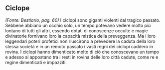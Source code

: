 ## **Ciclope**

_(Fonte: Bestiario, pag. 60)_ I ciclopi sono giganti violenti dal tragico
passato. Sebbene abbiano un occhio solo, un tempo potevano vedere molto più
lontano di tutti gli altri, essendo dotati di conoscenze occulte e magie
divinatorie fornivano loro la capacità mistica della preveggenza. Ma i loro
leggendari poteri profetici non riuscirono a prevedere la caduta della loro
stessa società e in un remoto passato í vasti regni dei ciclopi caddero in
rovina. I ciclopi hanno dimenticato molto di ciò che conoscevano un tempo e
adesso si appostano tra i resti in rovina delle loro città cadute, come re e
regine dimenticati e impazziti.
